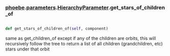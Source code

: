 ### [phoebe](phoebe.md).[parameters](phoebe.parameters.md).[HierarchyParameter](phoebe.parameters.HierarchyParameter.md).get_stars_of_children_of

```py

def get_stars_of_children_of(self, component)

```



same as get_children_of except if any of the children are orbits, this will recursively
follow the tree to return a list of all children (grandchildren, etc) stars under that orbit

